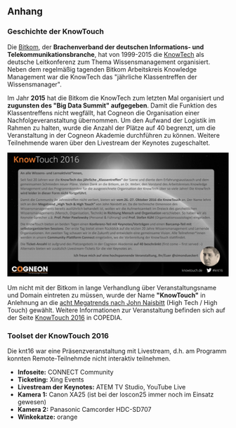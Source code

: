 ## Anhang

### Geschichte der KnowTouch

Die [Bitkom](https://de.wikipedia.org/wiki/Bitkom), der **Brachenverband der deutschen Informations- und Telekommunikationsbranche**, hat von 1999-2015 die [KnowTech](https://wiki.cogneon.de/KnowTech) als deutsche Leitkonferenz zum Thema Wissensmanagement organisiert. Neben dem regelmäßig tagenden Bitkom Arbeitskreis Knowledge Management war die KnowTech das "jährliche Klassentreffen der Wissensmanager".

Im Jahr **2015** hat die Bitkom die KnowTech zum letzten Mal organisiert und **zugunsten des "Big Data Summit" aufgegeben**. Damit die Funktion des Klassentreffens nicht wegfällt, hat Cogneon die Organisation einer Nachfolgeveranstaltung übernommen. Um den Aufwand der Logistik im Rahmen zu halten, wurde die Anzahl der Plätze auf 40 begrenzt, um die Veranstaltung in der Cogneon Akademie durchführen zu können. Weitere Teilnehmende waren über den Livestream der Keynotes zugeschaltet.

![](./images/knt16-flyer-auszug.png)

Um nicht mit der Bitkom in lange Verhandlung über Veranstaltungsname und Domain eintreten zu müssen, wurde der Name **"KnowTouch"** in Anlehnung an die [acht Megatrends nach John Naisbitt](https://en.wikipedia.org/wiki/High-touch) (High Tech / High Touch) gewählt. Weitere Informationen zur Veranstaltung befinden sich auf der Seite [KnowTouch 2016](https://wiki.cogneon.de/knt16) in COPEDIA.


### Toolset der KnowTouch 2016

Die knt16 war eine Präsenzveranstaltung mit Livestream, d.h. am Programm konnten Remote-Teilnehmde nicht interaktiv teilnehmen.

- **Infoseite:** CONNECT Community
- **Ticketing:** Xing Events
- **Livestream der Keynotes:** ATEM TV Studio, YouTube Live
- **Kamera 1:** Canon XA25 (ist bei der loscon25 immer noch im Einsatz gewesen)
- **Kamera 2:** Panasonic Camcorder HDC-SD707
- **Winkekatze:** orange
